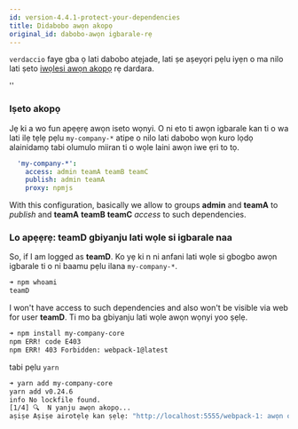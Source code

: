```yaml
---
id: version-4.4.1-protect-your-dependencies
title: Didabobo awọn akopọ
original_id: dabobo-awọn igbarale-rẹ
---
```


`verdaccio` faye gba ọ lati dabobo atẹjade, lati ṣe aṣeyọri pẹlu iyẹn o ma nilo lati ṣeto [iwọlesi awọn akopọ](packages) rẹ dardara.

<div id="codefund">''</div>

### Iṣeto akopọ

Jẹ ki a wo fun apẹẹrẹ awọn iseto wọnyi. O ni eto ti awọn igbarale kan ti o wa lati ilẹ tẹlẹ pẹlu `my-company-*` atipe o nilo lati dabobo wọn kuro lọdọ alainidamọ tabi olumulo miiran ti o wọle laini awọn iwe ẹri to tọ.

```yaml
  'my-company-*':
    access: admin teamA teamB teamC
    publish: admin teamA
    proxy: npmjs
```

With this configuration, basically we allow to groups **admin** and **teamA** to *publish* and **teamA**   **teamB** **teamC** *access* to such dependencies.

### Lo apẹẹrẹ: teamD gbiyanju lati wọle si igbarale naa

So, if I am logged as **teamD**. Ko yẹ ki n ni anfani lati wọle si gbogbo awọn igbarale ti o ni baamu pẹlu ilana `my-company-*`.

```bash
➜ npm whoami
teamD
```
I won't have access to such dependencies and also won't be visible via web for user **teamD**. Ti mo ba gbiyanju lati wọle awọn wọnyi yoo ṣẹlẹ.

```bash
➜ npm install my-company-core
npm ERR! code E403
npm ERR! 403 Forbidden: webpack-1@latest
```
tabi pẹlu `yarn`

```bash
➜ yarn add my-company-core
yarn add v0.24.6
info No lockfile found.
[1/4] 🔍  N yanju awọn akopọ...
aṣiṣe Aṣiṣe airotẹlẹ kan ṣẹlẹ: "http://localhost:5555/webpack-1: awọn olumulo alaiforukọsilẹ ko ni ifayegba lati wọle si akojọ my-company-core".
```

